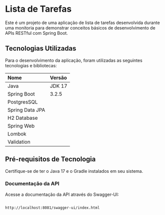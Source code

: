 # Lista de Tarefas

Este é um projeto de uma aplicação de lista de tarefas desenvolvida durante uma monitoria para demonstrar conceitos básicos de desenvolvimento de APIs RESTful com Spring Boot.

## Tecnologias Utilizadas

Para o desenvolvimento da aplicação, foram utilizadas as seguintes tecnologias e bibliotecas:

| Nome                     | Versão         |
|:-------------------------|:---------------|
| Java                     | JDK 17         |
| Spring Boot              | 3.2.5          |
| PostgresSQL              |                |
| Spring Data JPA          |                |
| H2 Database              |                |
| Spring Web               |                |
| Lombok                   |                |
| Validation               |                |

## Pré-requisitos de Tecnologia

Certifique-se de ter o Java 17 e o Gradle instalados em seu sistema.

### Documentação da API
Acesse a documentação da API através do Swagger-UI:

```bash

http://localhost:8081/swagger-ui/index.html



